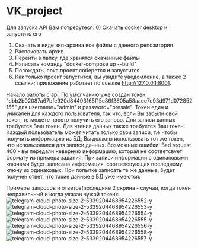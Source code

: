 # VK_project
Для запуска API Вам потребутеся:
0) Скачать docker desktop и запустить его
1) Скачать в виде зип-архива все файлы с данного репозитория
2) Распоковать архив
3) Перейти в папку, где хранятся скачанные файлы
4) Написать команду "docker-compose up --build"
5) Полождать, пока проект соберется и запустится
6) Как только проект запустится, вы увидите уведомление, а также 2 ссылки; приложение работает по ссылке http://127.0.0.1:8001.

Начало работы с api:
По умолчанию уже создан токен "dbb2b02087a67bfe920d84403165f15c86f3805a58aace7e93d971d072852155" для username="admin" и password="presale". Токен един и уникален для каждого пользователя, так что, если Вы забыли свой токен, то можете просто получить его заново. Для записи данных требуется Ваш токен. Для чтения данных также требуется Ваш токен. Каждый пользователь может читать только свои записи, т.е чтобы получить информацию из БД, Вы должны использовать тот же токен, что использовался для записи данных.
Возможные ошибки: Bad request 400 - вы передали неверную информацию, которая не соответсвует формату из примера задания.
При записи информации с одинаковыми ключами будет записана информация, соответсвующая последнему ключу из одинаковых. При попытке записать те же данные, будет получен ответ, что такие данные в БД уже имеются.

Примеры запросов и ответов(последние 2 скрина - случаи, когда токен неправильный и когда указан чужой токен): 
![telegram-cloud-photo-size-2-5339204468954226552-y](https://github.com/user-attachments/assets/bfa9cabc-4098-4c32-8585-d917b42a2f0d)
![telegram-cloud-photo-size-2-5339204468954226553-y](https://github.com/user-attachments/assets/7b4c53cc-2995-4528-b2bf-7aa0fe1787f5)
![telegram-cloud-photo-size-2-5339204468954226554-y](https://github.com/user-attachments/assets/50f92967-ab8c-4b4b-9675-3322525cf39e)
![telegram-cloud-photo-size-2-5339204468954226555-y](https://github.com/user-attachments/assets/dbc2b923-4181-4794-94cb-ee4f8f406f47)
![telegram-cloud-photo-size-2-5339204468954226556-y](https://github.com/user-attachments/assets/605c195c-688f-4d7b-b2b7-fb484931c2ac)
![telegram-cloud-photo-size-2-5339204468954226558-y](https://github.com/user-attachments/assets/cc12a2b9-ff21-4bb5-9a56-6d1723b9451c)
![telegram-cloud-photo-size-2-5339204468954226557-y](https://github.com/user-attachments/assets/d9c37192-33c8-40c0-8245-39941f770d4d)












